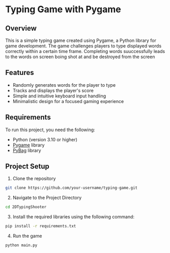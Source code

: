 # Typing Game with Pygame

## Overview

This is a simple typing game created using Pygame, a Python library for game development. The game challenges players to type displayed words correctly within a certain time frame.
Completing words suuccessfully leads to the words on screen boing shot at and be destroyed from the screen

## Features

- Randomly generates words for the player to type
- Tracks and displays the player's score
- Simple and intuitive keyboard input handling
- Minimalistic design for a focused gaming experience

## Requirements

To run this project, you need the following:

- Python (version 3.10 or higher)
- [Pygame](https://pypi.org/project/pygame/) library
- [PyBag](https://pypi.org/project/Pybag/) library

## Project Setup

1. Clone the repository
```bash
git clone https://github.com/your-username/typing-game.git
```
2. Navigate to the Project Directory
```bash
cd 2DTypingShooter
```

3. Install the required libraries using the following command:
```bash
pip install -r requirements.txt
```
4. Run the game
```bash
python main.py
```


